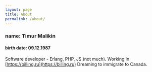 ```yaml
---
layout: page
title: About
permalink: /about/
---
```


### name: Timur Malikin
#### birth date: 09.12.1987

Software developer - Erlang, PHP, JS (not much).
Working in [https://billing.ru](https://billing.ru)
Dreaming to immigrate to Canada.

